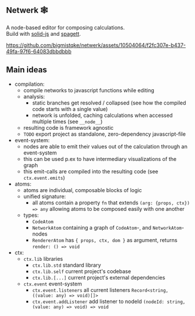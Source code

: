 ## Netwerk 🕸️

A node-based editor for composing calculations.<br/>
Build with <a href="https://solidjs.com/">solid-js</a> and <a href="https://github.com/bigmistqke/spagett">spagett</a>.

https://github.com/bigmistqke/netwerk/assets/10504064/f2fc307e-b437-49fa-97f6-64083dbbdbbb

## Main ideas

- compilation:
  - compile networks to javascript functions while editing
  - analysis:
    - static branches get resolved / collapsed (see how the compiled code starts with a single value)
    - network is unfolded, caching calculations when accessed multiple times (see `__node__`)
  - resulting code is framework agnostic
  - `TODO` export project as standalone, zero-dependency javascript-file
- event-system:
  - nodes are able to emit their values out of the calculation through an event-system
  - this can be used p.ex to have intermediary visualizations of the graph
  - this emit-calls are compiled into the resulting code (see `ctx.event.emits`)
- atoms:
  - atoms are individual, composable blocks of logic
  - unified signature:
    - all atoms contain a property `fn` that extends `(arg: {props, ctx}) => any` allowing atoms to be composed easily with one another
  - types:
    - `CodeAtom`
    - `NetworkAtom` containing a graph of `CodeAtom`-, and `NetworkAtom`-nodes
    - `RendererAtom` has `{ props, ctx, dom }` as argument, returns `render: () => void`
- ctx:
  - `ctx.lib` libraries
    - `ctx.lib.std` standard library
    - `ctx.lib.self` current project's codebase
    - `ctx.lib.[...]` current project's external dependencies
  - `ctx.event` event-system
    - `ctx.event.listeners` all current listeners `Record<string, ((value: any) => void)[]>`
    - `ctx.event.addListener` add listener to nodeId `(nodeId: string, (value: any) => void) => void`
 

